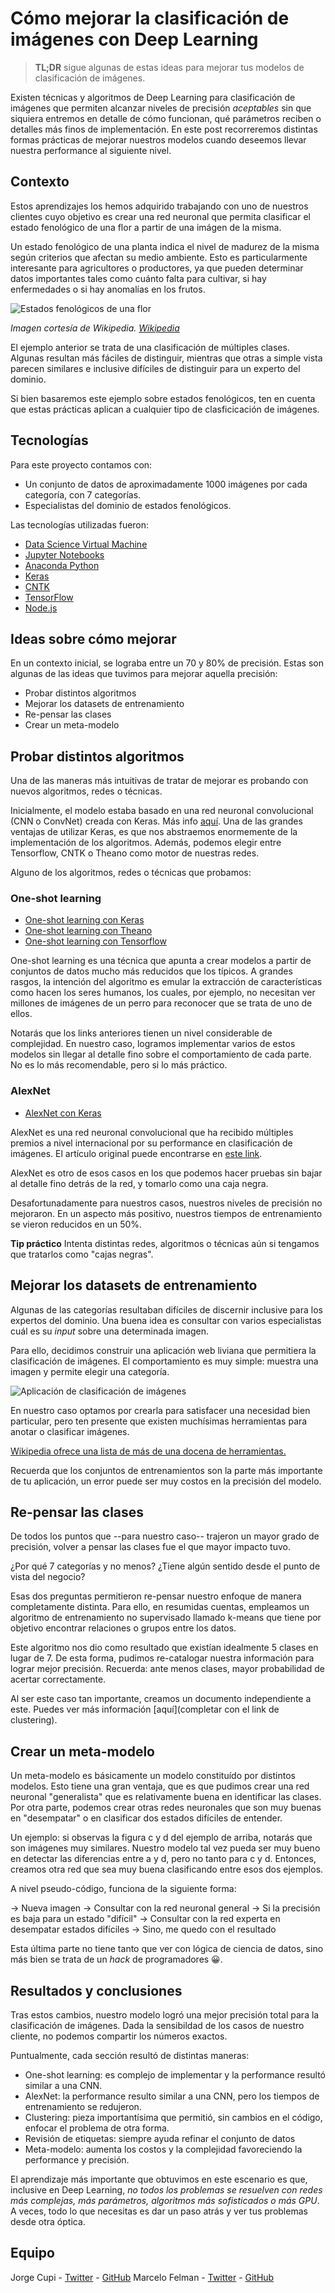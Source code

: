 # Cómo mejorar la clasificación de imágenes con Deep Learning

>**TL;DR** sigue algunas de estas ideas para mejorar tus modelos de clasificación de imágenes.

Existen técnicas y algoritmos de Deep Learning para clasificación de imágenes que permiten alcanzar niveles de precisión *aceptables* sin que siquiera entremos en detalle de cómo funcionan, qué parámetros reciben o detalles más finos de implementación. En este post recorreremos distintas formas prácticas de mejorar nuestros modelos cuando deseemos llevar nuestra performance al siguiente nivel.

## Contexto

Estos aprendizajes los hemos adquirido trabajando con uno de nuestros clientes cuyo objetivo es crear una red neuronal que permita clasificar el estado fenológico de una flor a partir de una imágen de la misma.

Un estado fenológico de una planta indica el nivel de madurez de la misma según criterios que afectan su medio ambiente. Esto es particularmente interesante para agricultores o productores, ya que pueden determinar datos importantes tales como cuánto falta para cultivar, si hay enfermedades o si hay anomalías en los frutos.

![Estados fenológicos de una flor](https://github.com/marcelofelman/case-studies/blob/master/images/1-estados-fenologicos.png?raw=true)

*Imagen cortesía de Wikipedia. [Wikipedia](https://wikipedia.com)*

El ejemplo anterior se trata de una clasificación de múltiples clases. Algunas resultan más fáciles de distinguir, mientras que otras a simple vista parecen similares e inclusive difíciles de distinguir para un experto del dominio.

Si bien basaremos este ejemplo sobre estados fenológicos, ten en cuenta que estas prácticas aplican a cualquier tipo de clasficicación de imágenes.

## Tecnologías

Para este proyecto contamos con:

- Un conjunto de datos de aproximadamente 1000 imágenes por cada categoría, con 7 categorías.
- Especialistas del dominio de estados fenológicos.

Las tecnologías utilizadas fueron:

- [Data Science Virtual Machine](https://docs.microsoft.com/en-us/azure/machine-learning/data-science-virtual-machine/provision-vm)
- [Jupyter Notebooks](http://jupyter.org)
- [Anaconda Python](https://anaconda.org/anaconda/python)
- [Keras](https://keras.io)
- [CNTK](https://www.microsoft.com/en-us/cognitive-toolkit/)
- [TensorFlow](http://tensorflow.org)
- [Node.js](https://nodejs.org/en/)

## Ideas sobre cómo mejorar

En un contexto inicial, se lograba entre un 70 y 80% de precisión. Estas son algunas de las ideas que tuvimos para mejorar aquella precisión:

- Probar distintos algoritmos
- Mejorar los datasets de entrenamiento
- Re-pensar las clases
- Crear un meta-modelo

## Probar distintos algoritmos

Una de las maneras más intuitivas de tratar de mejorar es probando con nuevos algoritmos, redes o técnicas. 

Inicialmente, el modelo estaba basado en una red neuronal convolucional (CNN o ConvNet) creada con Keras. Más info [aquí](https://keras.io/layers/convolutional/). Una de las grandes ventajas de utilizar Keras, es que nos abstraemos enormemente de la implementación de los algoritmos. Además, podemos elegir entre Tensorflow, CNTK o Theano como motor de nuestras redes.

Alguno de los algoritmos, redes o técnicas que probamos:

### One-shot learning

- [One-shot learning con Keras](https://sorenbouma.github.io/blog/oneshot/)
- [One-shot learning con Theano](https://github.com/tristandeleu/ntm-one-shot)
- [One-shot learning con Tensorflow](https://github.com/AntreasAntoniou/MatchingNetworks)

One-shot learning es una técnica que apunta a crear modelos a partir de conjuntos de datos mucho más reducidos que los típicos. A grandes rasgos, la intención del algoritmo es emular la extracción de características como hacen los seres humanos, los cuales, por ejemplo, no necesitan ver millones de imágenes de un perro para reconocer que se trata de uno de ellos.

Notarás que los links anteriores tienen un nivel considerable de complejidad. En nuestro caso, logramos implementar varios de estos modelos sin llegar al detalle fino sobre el comportamiento de cada parte. No es lo más recomendable, pero si lo más práctico.

### AlexNet

- [AlexNet con Keras](https://github.com/duggalrahul/AlexNet-Experiments-Keras)

AlexNet es una red neuronal convolucional que ha recibido múltiples premios a nivel internacional por su performance en clasificación de imágenes. El artículo original puede encontrarse en [este link](http://vision.stanford.edu/teaching/cs231b_spring1415/slides/alexnet_tugce_kyunghee.pdf).

AlexNet es otro de esos casos en los que podemos hacer pruebas sin bajar al detalle fino detrás de la red, y tomarlo como una caja negra.

Desafortunadamente para nuestros casos, nuestros niveles de precisión no mejoraron. En un aspecto más positivo, nuestros tiempos de entrenamiento se vieron reducidos en un 50%.

**Tip práctico** Intenta distintas redes, algoritmos o técnicas aún si tengamos que tratarlos como "cajas negras".

## Mejorar los datasets de entrenamiento

Algunas de las categorías resultaban difíciles de discernir inclusive para los expertos del dominio. Una buena idea es consultar con varios especialistas cuál es su *input* sobre una determinada imagen.

Para ello, decidimos construir una aplicación web liviana que permitiera la clasificación de imágenes. El comportamiento es muy simple: muestra una imagen y permite elegir una categoría.

![Aplicación de clasificación de imágenes](https://github.com/marcelofelman/case-studies/blob/master/images/2-app-clasificacion.png?raw=true)

En nuestro caso optamos por crearla para satisfacer una necesidad bien particular, pero ten presente que existen muchísimas herramientas para anotar o clasificar imágenes.

[Wikipedia ofrece una lista de más de una docena de herramientas.](https://en.wikipedia.org/wiki/List_of_manual_image_annotation_tools)

Recuerda que los conjuntos de entrenamientos son la parte más importante de tu aplicación, un error puede ser muy costos en la precisión del modelo.

## Re-pensar las clases

De todos los puntos que --para nuestro caso-- trajeron un mayor grado de precisión, volver a pensar las clases fue el que mayor impacto tuvo.

¿Por qué 7 categorías y no menos? ¿Tiene algún sentido desde el punto de vista del negocio?

Esas dos preguntas permitieron re-pensar nuestro enfoque de manera completamente distinta. Para ello, en resumidas cuentas, empleamos un algoritmo de entrenamiento no supervisado llamado k-means que tiene por objetivo encontrar relaciones o grupos entre los datos.

Este algoritmo nos dio como resultado que existían idealmente 5 clases en lugar de 7. De esta forma, pudimos re-catalogar nuestra información para lograr mejor precisión. Recuerda: ante menos clases, mayor probabilidad de acertar correctamente.

Al ser este caso tan importante, creamos un documento independiente a este. Puedes ver más información [aquí](completar con el link de clustering).

## Crear un meta-modelo

Un meta-modelo es básicamente un modelo constituído por distintos modelos. Esto tiene una gran ventaja, que es que pudimos crear una red neuronal "generalista" que es relativamente buena en identificar las clases. Por otra parte, podemos crear otras redes neuronales que son muy buenas en "desempatar" o en clasificar dos estados difíciles de entender.

Un ejemplo: si observas la figura c y d del ejemplo de arriba, notarás que son imágenes muy similares. Nuestro modelo tal vez pueda ser muy bueno en detectar las diferencias entre a y d, pero no tanto para c y d. Entonces, creamos otra red que sea muy buena clasificando entre esos dos ejemplos.

A nivel pseudo-código, funciona de la siguiente forma:

-> Nueva imagen -> Consultar con la red neuronal general
    -> Si la precisión es baja para un estado "difícil"
        -> Consultar con la red experta en desempatar estados difíciles
    -> Sino, me quedo con el resultado

Esta última parte no tiene tanto que ver con lógica de ciencia de datos, sino más bien se trata de un *hack* de programadores 😀.

## Resultados y conclusiones

Tras estos cambios, nuestro modelo logró una mejor precisión total para la clasificación de imágenes. Dada la sensibildad de los casos de nuestro cliente, no podemos compartir los números exactos.

Puntualmente, cada sección resultó de distintas maneras:

- One-shot learning: es complejo de implementar y la performance resultó similar a una CNN.
- AlexNet: la performance resulto similar a una CNN, pero los tiempos de entrenamiento se redujeron.
- Clustering: pieza importantísima que permitió, sin cambios en el código, enfocar el problema de otra forma.
- Revisión de etiquetas: siempre ayuda refinar el conjunto de datos
- Meta-modelo: aumenta los costos y la complejidad favoreciendo la performance y precisión.

El aprendizaje más importante que obtuvimos en este escenario es que, inclusive en Deep Learning, *no todos los problemas se resuelven con redes más complejas, más parámetros, algoritmos más sofisticados o más GPU*. A veces, todo lo que necesitas es dar un paso atrás y ver tus problemas desde otra óptica.

## Equipo

Jorge Cupi - [Twitter](https://twitter.com/jorgecupi) - [GitHub](https://github.com/jorgecupi)
Marcelo Felman - [Twitter](https://twitter.com/mfelman) - [GitHub](https://github.com/marcelofelman)